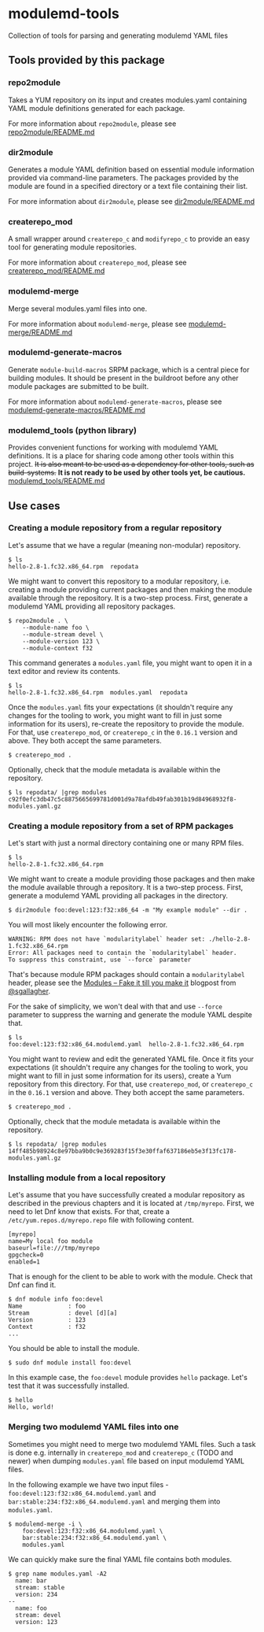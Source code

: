 # modulemd-tools

Collection of tools for parsing and generating modulemd YAML files


## Tools provided by this package

### repo2module
Takes a YUM repository on its input and creates modules.yaml
containing YAML module definitions generated for each package.

For more information about `repo2module`, please see
[repo2module/README.md](repo2module/README.md)


### dir2module
Generates a module YAML definition based on essential module
information provided via command-line parameters. The packages provided by
the module are found in a specified directory or a text file containing
their list.

For more information about `dir2module`, please see
[dir2module/README.md](dir2module/README.md)


### createrepo_mod
A small wrapper around `createrepo_c` and `modifyrepo_c` to
provide an easy tool for generating module repositories.

For more information about `createrepo_mod`, please see
[createrepo_mod/README.md](createrepo_mod/README.md)


### modulemd-merge
Merge several modules.yaml files into one.

For more information about `modulemd-merge`, please see
[modulemd-merge/README.md](modulemd-merge/README.md)


### modulemd-generate-macros

Generate `module-build-macros` SRPM package, which is a central piece
for building modules. It should be present in the buildroot before any
other module packages are submitted to be built.

For more information about `modulemd-generate-macros`, please see
[modulemd-generate-macros/README.md](modulemd-generate-macros/README.md)


### modulemd_tools (python library)
Provides convenient functions for working with modulemd
YAML definitions. It is a place for sharing code among other tools
within this project. ~~It is also meant to be used as a dependency for
other tools, such as build-systems.~~ **It is not ready to be used by
other tools yet, be cautious.**
[modulemd_tools/README.md](modulemd_tools/README.md)


## Use cases

### Creating a module repository from a regular repository

Let's assume that we have a regular (meaning non-modular) repository.

```
$ ls
hello-2.8-1.fc32.x86_64.rpm  repodata
```

We might want to convert this repository to a modular repository, i.e. creating
a module providing current packages and then making the module available through
the repository. It is a two-step process. First, generate a modulemd YAML
providing all repository packages.

```
$ repo2module . \
    --module-name foo \
    --module-stream devel \
    --module-version 123 \
    --module-context f32
```

This command generates a `modules.yaml` file, you might want to open it in a
text editor and review its contents.

```
$ ls
hello-2.8-1.fc32.x86_64.rpm  modules.yaml  repodata
```

Once the `modules.yaml` fits your expectations (it shouldn't require any changes
for the tooling to work, you might want to fill in just some information for its
users), re-create the repository to provide the module. For that, use
`createrepo_mod`, or `createrepo_c` in the `0.16.1` version and above. They both
accept the same parameters.

```
$ createrepo_mod .
```

Optionally, check that the module metadata is available within the repository.

```
$ ls repodata/ |grep modules
c92f0efc3db47c5c8875665699781d001d9a78afdb49fab301b19d84968932f8-modules.yaml.gz
```


### Creating a module repository from a set of RPM packages

Let's start with just a normal directory containing one or many RPM files.

```
$ ls
hello-2.8-1.fc32.x86_64.rpm
```

We might want to create a module providing those packages and then make the
module available through a repository. It is a two-step process. First, generate
a modulemd YAML providing all packages in the directory.

```
$ dir2module foo:devel:123:f32:x86_64 -m "My example module" --dir .
```

You will most likely encounter the following error.
```
WARNING: RPM does not have `modularitylabel` header set: ./hello-2.8-1.fc32.x86_64.rpm
Error: All packages need to contain the `modularitylabel` header.
To suppress this constraint, use `--force` parameter
```

That's because module RPM packages should contain a `modularitylabel` header,
please see the [Modules – Fake it till you make it][modularity-label] blogpost
from [@sgallagher][sgallagher].

For the sake of simplicity, we won't deal with that and use `--force` parameter
to suppress the warning and generate the module YAML despite that.

```
$ ls
foo:devel:123:f32:x86_64.modulemd.yaml  hello-2.8-1.fc32.x86_64.rpm
```

You might want to review and edit the generated YAML file. Once it fits your
expectations (it shouldn't require any changes for the tooling to work, you
might want to fill in just some information for its users), create a Yum
repository from this directory. For that, use `createrepo_mod`, or
`createrepo_c` in the `0.16.1` version and above. They both accept the same
parameters.

```
$ createrepo_mod .
```

Optionally, check that the module metadata is available within the repository.

```
$ ls repodata/ |grep modules
14ff485b98924c8e97bba9b0c9e369283f15f3e30ffaf637186eb5e3f13fc178-modules.yaml.gz
```


### Installing module from a local repository

Let's assume that you have successfully created a modular repository as
described in the previous chapters and it is located at `/tmp/myrepo`. First, we
need to let Dnf know that exists. For that, create a
`/etc/yum.repos.d/myrepo.repo` file with following content.

```
[myrepo]
name=My local foo module
baseurl=file:///tmp/myrepo
gpgcheck=0
enabled=1
```

That is enough for the client to be able to work with the module. Check that Dnf
can find it.

```
$ dnf module info foo:devel
Name             : foo
Stream           : devel [d][a]
Version          : 123
Context          : f32
...
```

You should be able to install the module.

```
$ sudo dnf module install foo:devel
```

In this example case, the `foo:devel` module provides `hello` package. Let's
test that it was successfully installed.

```
$ hello
Hello, world!
```


### Merging two modulemd YAML files into one

Sometimes you might need to merge two modulemd YAML files. Such a task is done
e.g. internally in `createrepo_mod` and `createrepo_c` (TODO and newer) when
dumping `modules.yaml` file based on input modulemd YAML files.

In the following example we have two input files -
`foo:devel:123:f32:x86_64.modulemd.yaml` and
`bar:stable:234:f32:x86_64.modulemd.yaml` and merging them into `modules.yaml`.

```
$ modulemd-merge -i \
    foo:devel:123:f32:x86_64.modulemd.yaml \
    bar:stable:234:f32:x86_64.modulemd.yaml \
    modules.yaml
```

We can quickly make sure the final YAML file contains both modules.

```
$ grep name modules.yaml -A2
  name: bar
  stream: stable
  version: 234
--
  name: foo
  stream: devel
  version: 123
```



[modularity-label]: https://sgallagh.wordpress.com/2019/08/14/sausage-factory-modules-fake-it-till-you-make-it/
[sgallagher]: https://github.com/sgallagher

